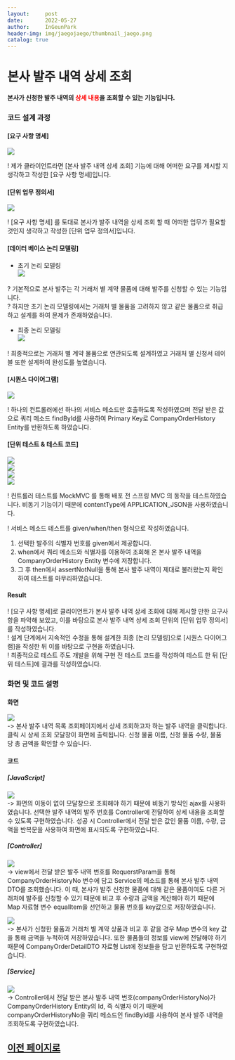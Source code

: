 ```yaml
---
layout:     post
date:       2022-05-27
author:     InGeunPark
header-img: img/jaegojaego/thumbnail_jaego.png
catalog: true
---
```


# 본사 발주 내역 상세 조회

<p style="font-weight:bold">본사가 신청한 발주 내역의 <font style="color: red;">상세 내용</font>을 조회할 수 있는 기능입니다. </p>

### 코드 설계 과정

#### [요구 사항 명세]
<img src="../../../../img/jaegojaego/companyOrderDetail/company-order-detail_1.png"> <br>

! 제가 클라이언트라면 [본사 발주 내역 상세 조회] 기능에 대해 어떠한 요구를 제시할 지 생각하고 작성한 [요구 사항 명세]입니다.

#### [단위 업무 정의서] 

<img src="../../../../img/jaegojaego/companyOrderDetail/company-order-detail_2.png"> <br>

! [요구 사항 명세] 를 토대로 본사가 발주 내역을 상세 조회 할 때 어떠한 업무가 필요할 것인지 생각하고 작성한 [단위 업무 정의서]입니다.

#### [데이터 베이스 논리 모델링]
- 초기 논리 모델링 <br>
<img src="../../../../img/jaegojaego/companyOrderList/company-order-list_3.png"> <br>

? 기본적으로 본사 발주는 각 거래처 별 계약 물품에 대해 발주를 신청할 수 있는 기능입니다. <br>
? 하지만 초기 논리 모델링에서는 거래처 별 물품을 고려하지 않고 같은 물품으로 취급하고 설계를 하여 문제가 존재하였습니다.

- 최종 논리 모델링 <br>
<img src="../../../../img/jaegojaego/companyOrderList/company-order-list_4.png"> <br>

! 최종적으로는 거래처 별 계약 물품으로 연관되도록 설계하였고 거래처 별 신청서 테이블 또한 설계하여 완성도를 높였습니다.

#### [시퀀스 다이어그램]

<img src="../../../../img/jaegojaego/companyOrderDetail/company-order-detail_3.png"> <br>

! 하나의 컨트롤러에선 하나의 서비스 메소드만 호출하도록 작성하였으며 전달 받은 값으로 쿼리 메소드 findById를 사용하여 Primary Key로 CompanyOrderHistory Entity를 반환하도록 하였습니다. 

#### [단위 테스트 & 테스트 코드]

<img src="../../../../img/jaegojaego/companyOrderDetail/company-order-detail_4.png"> <br>
<img src="../../../../img/jaegojaego/companyOrderDetail/company-order-detail_5.png"> <br>
<img src="../../../../img/jaegojaego/companyOrderDetail/company-order-detail_6.png"> <br>
<img src="../../../../img/jaegojaego/companyOrderDetail/company-order-detail_7.png"> <br>

! 컨트롤러 테스트를 MockMVC 를 통해 배포 전 스프링 MVC 의 동작을 테스트하였습니다. 비동기 기능이기 때문에 contentType에 APPLICATION_JSON을 사용하였습니다.

! 서비스 메소드 테스트를 given/when/then 형식으로 작성하였습니다. <br>
 1. 선택한 발주의 식별자 번호를 given에서 제공합니다.
 2. when에서 쿼리 메소드와 식별자를 이용하여 조회해 온 본사 발주 내역을 CompanyOrderHistory Entity 변수에 저장합니다.
 3. 그 후 then에서 assertNotNull을 통해 본사 발주 내역이 제대로 불러왔는지 확인하여 테스트를 마무리하였습니다.

#### Result
! [요구 사항 명세]로 클리이언트가 본사 발주 내역 상세 조회에 대해 제시할 만한 요구사항을 파악해 보았고, 이를 바탕으로 본사 발주 내역 상세 조회 단위의  [단위 업무 정의서]를 작성하였습니다.  <br>
! 설계 단계에서 지속적인 수정을 통해 설계한 최종 [논리 모델링]으로  [시퀀스 다이어그램]을 작성한 뒤 이를 바탕으로 구현을 하였습니다. <br>
! 최종적으로 테스트 주도 개발을 위해 구현 전 테스트 코드를 작성하여 테스트 한 뒤 [단위 테스트]에 결과를 작성하였습니다. 

### 화면 및 코드 설명

#### 화면
<img src="../../../../img/jaegojaego/companyOrderDetail/company-order-detail_8.png"> <br>
-> 본사 발주 내역 목록 조회페이지에서 상세 조회하고자 하는 발주 내역을 클릭합니다. 클릭 시 상세 조회 모달창이 화면에 출력됩니다. 신청 물품 이름, 신청 물품 수량, 물품 당 총 금액을 확인할 수 있습니다. <br>

#### 코드

##### [JavaScript]
<img src="../../../../img/jaegojaego/companyOrderDetail/company-order-detail_9.png"> <br>
-> 화면의 이동이 없이 모달창으로 조회해야 하기 때문에 비동기 방식인 ajax를 사용하였습니다. 선택한 발주 내역의 발주 번호를 Controller에 전달하여 상세 내용을 조회할 수 있도록 구현하였습니다. 성공 시 Controller에서 전달 받은 값인 물품 이름, 수량, 금액을 반복문을 사용하여 화면에 표시되도록 구현하였습니다. <br>

##### [Controller]
<img src="../../../../img/jaegojaego/companyOrderDetail/company-order-detail_10.png"> <br>
-> view에서 전달 받은 발주 내역 번호를 RequerstParam을 통해 CompanyOrderHistoryNo 변수에 담고 Service의 메소드를 통해 본사 발주 내역 DTO를 조회했습니다. 이 때, 본사가 발주 신청한 물품에 대해 같은 물품이여도 다른 거래처에 발주를 신청할 수 있기 때문에 비교 후 수량과 금액을 계산해야 하기 때문에 Map 자료형 변수 equalItem을 선언하고 물품 번호를 key값으로 저장하였습니다. <br>

<img src="../../../../img/jaegojaego/companyOrderDetail/company-order-detail_11.png"> <br>
-> 본사가 신청한 물품과 거래처 별 계약 상품과 비교 후 같을 경우 Map 변수의 key 값을 통해 금액을 누적하여 저장하였습니다. 또한 물품들의 정보를 view에 전달해야 하기 때문에 CompanyOrderDetailDTO 자료형 List에 정보들을 담고 반환하도록 구현하였습니다. <br>

##### [Service]
<img src="../../../../img/jaegojaego/companyOrderDetail/company-order-detail_12.png"> <br>
-> Controller에서 전달 받은 본사 발주 내역 번호(companyOrderHistoryNo)가 CompanyOrderHistory Entity의 Id, 즉 식별자 이기 때문에 companyOrderHistoryNo을 쿼리 메소드인 findById를 사용하여 본사 발주 내역을 조회하도록 구현하였습니다. <br>

## [이전 페이지로](https://ingeunpark.github.io/2022/05/27/jaegojaego/#list)



